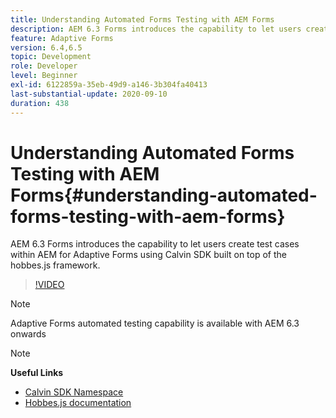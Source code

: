 ```yaml
---
title: Understanding Automated Forms Testing with AEM Forms
description: AEM 6.3 Forms introduces the capability to let users create test cases within AEM for Adaptive Forms using Calvin SDK built on top of the hobbes.js framework
feature: Adaptive Forms
version: 6.4,6.5
topic: Development
role: Developer
level: Beginner
exl-id: 6122859a-35eb-49d9-a146-3b304fa40413
last-substantial-update: 2020-09-10
duration: 438
---
```

# Understanding Automated Forms Testing with AEM Forms{#understanding-automated-forms-testing-with-aem-forms}

AEM 6.3 Forms introduces the capability to let users create test cases within AEM for Adaptive Forms using Calvin SDK built on top of the hobbes.js framework.

>[!VIDEO](https://video.tv.adobe.com/v/19700?quality=12&learn=on)

>[!NOTE]
>
>Adaptive Forms automated testing capability is available with AEM 6.3 onwards

>[!NOTE]
>
>**Useful Links**
>
>* [Calvin SDK Namespace](https://helpx.adobe.com/aem-forms/6-3/calvin-sdk-javascript-api/calvin.html)
>* [Hobbes.js documentation](https://experienceleague.adobe.com/docs/experience-manager-release-information/aem-release-updates/previous-updates/aem-previous-versions.html)
